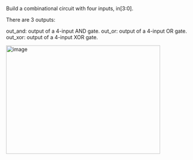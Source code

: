 Build a combinational circuit with four inputs, in[3:0].

There are 3 outputs:

out_and: output of a 4-input AND gate.
out_or: output of a 4-input OR gate.
out_xor: output of a 4-input XOR gate.



<img width="421" height="297" alt="image" src="https://github.com/user-attachments/assets/ff93fc8e-2530-429c-ade5-8e469734fdf6" />
